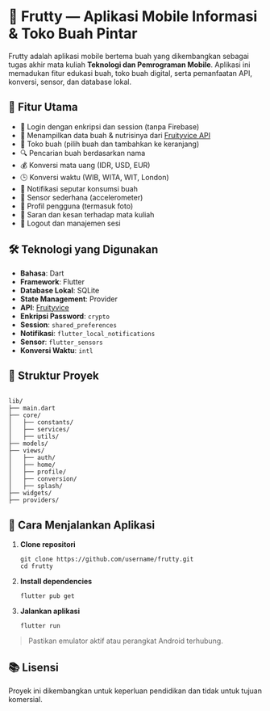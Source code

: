 # 🥭 Frutty — Aplikasi Mobile Informasi & Toko Buah Pintar

Frutty adalah aplikasi mobile bertema buah yang dikembangkan sebagai tugas akhir mata kuliah **Teknologi dan Pemrograman Mobile**. Aplikasi ini memadukan fitur edukasi buah, toko buah digital, serta pemanfaatan API, konversi, sensor, dan database lokal.

## 📱 Fitur Utama

- 🔐 Login dengan enkripsi dan session (tanpa Firebase)
- 🍎 Menampilkan data buah & nutrisinya dari [Fruityvice API](https://www.fruityvice.com/api/fruit/all)
- 🛒 Toko buah (pilih buah dan tambahkan ke keranjang)
- 🔍 Pencarian buah berdasarkan nama
- 💰 Konversi mata uang (IDR, USD, EUR)
- 🕒 Konversi waktu (WIB, WITA, WIT, London)
- 🔔 Notifikasi seputar konsumsi buah
- 📡 Sensor sederhana (accelerometer)
- 👤 Profil pengguna (termasuk foto)
- 📝 Saran dan kesan terhadap mata kuliah
- 🚪 Logout dan manajemen sesi

## 🛠️ Teknologi yang Digunakan

- **Bahasa**: Dart
- **Framework**: Flutter
- **Database Lokal**: SQLite
- **State Management**: Provider
- **API**: [Fruityvice](https://www.fruityvice.com/)
- **Enkripsi Password**: `crypto`
- **Session**: `shared_preferences`
- **Notifikasi**: `flutter_local_notifications`
- **Sensor**: `flutter_sensors`
- **Konversi Waktu**: `intl`

## 📂 Struktur Proyek 

```

lib/
├── main.dart
├── core/
│   ├── constants/
│   ├── services/
│   ├── utils/
├── models/
├── views/
│   ├── auth/
│   ├── home/
│   ├── profile/
│   ├── conversion/
│   ├── splash/
├── widgets/
├── providers/

````

## 🚀 Cara Menjalankan Aplikasi

1. **Clone repositori**
   ```
   git clone https://github.com/username/frutty.git
   cd frutty
   ````
2. **Install dependencies**
   ```
   flutter pub get
   ````

3. **Jalankan aplikasi**

   ```
   flutter run
   ````

> Pastikan emulator aktif atau perangkat Android terhubung.

## 📚 Lisensi

Proyek ini dikembangkan untuk keperluan pendidikan dan tidak untuk tujuan komersial.

```

